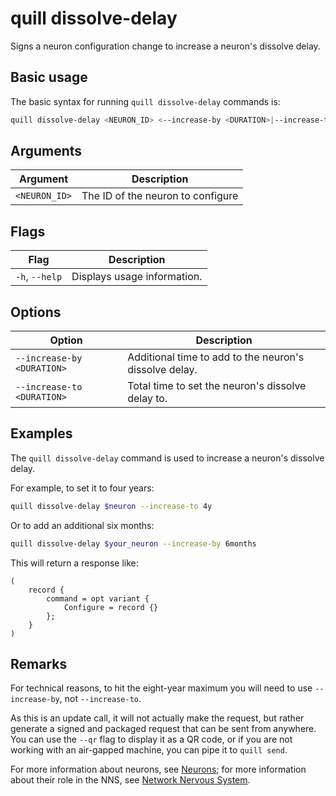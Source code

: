 # quill dissolve-delay

Signs a neuron configuration change to increase a neuron's dissolve delay.

## Basic usage

The basic syntax for running `quill dissolve-delay` commands is:

```bash
quill dissolve-delay <NEURON_ID> <--increase-by <DURATION>|--increase-to <DURATION>>
```

## Arguments

| Argument      | Description                       |
|---------------|-----------------------------------|
| `<NEURON_ID>` | The ID of the neuron to configure |

## Flags

| Flag           | Description                 |
|----------------|-----------------------------|
| `-h`, `--help` | Displays usage information. |

## Options

| Option                     | Description                                            |
|----------------------------|--------------------------------------------------------|
| `--increase-by <DURATION>` | Additional time to add to the neuron's dissolve delay. |
| `--increase-to <DURATION>` | Total time to set the neuron's dissolve delay to.      |

## Examples

The `quill dissolve-delay` command is used to increase a neuron's dissolve delay.

For example, to set it to four years:

```sh
quill dissolve-delay $neuron --increase-to 4y
```

Or to add an additional six months:

```sh
quill dissolve-delay $your_neuron --increase-by 6months
```

This will return a response like:

```candid
(
    record {
        command = opt variant {
            Configure = record {}
        };
    }
)
```

## Remarks

For technical reasons, to hit the eight-year maximum you will need to use `--increase-by`, not `--increase-to`.

As this is an update call, it will not actually make the request, but rather generate a signed and packaged request that can be sent from anywhere. You can use the `--qr` flag to display it as a QR code, or if you are not working with an air-gapped machine, you can pipe it to `quill send`.

For more information about neurons, see [Neurons]; for more information about their role in the NNS, see [Network Nervous System][NNS].

[Neurons]: https://internetcomputer.org/docs/current/tokenomics/nns/nns-staking-voting-rewards#neurons
[NNS]: https://internetcomputer.org/docs/current/tokenomics/nns/nns-intro